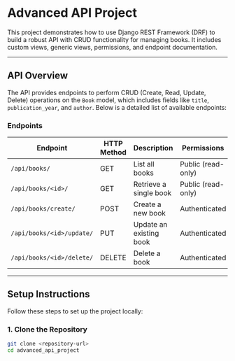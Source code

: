 # Advanced API Project

This project demonstrates how to use Django REST Framework (DRF) to build a robust API with CRUD functionality for managing books. It includes custom views, generic views, permissions, and endpoint documentation.

---

## **API Overview**

The API provides endpoints to perform CRUD (Create, Read, Update, Delete) operations on the `Book` model, which includes fields like `title`, `publication_year`, and `author`. Below is a detailed list of available endpoints:

### **Endpoints**

| Endpoint                  | HTTP Method | Description              | Permissions       |
|---------------------------|-------------|--------------------------|-------------------|
| `/api/books/`             | GET         | List all books           | Public (read-only)|
| `/api/books/<id>/`        | GET         | Retrieve a single book   | Public (read-only)|
| `/api/books/create/`      | POST        | Create a new book        | Authenticated     |
| `/api/books/<id>/update/` | PUT         | Update an existing book  | Authenticated     |
| `/api/books/<id>/delete/` | DELETE      | Delete a book            | Authenticated     |

---

## **Setup Instructions**

Follow these steps to set up the project locally:

### **1. Clone the Repository**
```bash
git clone <repository-url>
cd advanced_api_project
